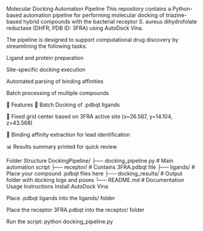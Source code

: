  Molecular Docking Automation Pipeline
This repository contains a Python-based automation pipeline for performing molecular docking of triazine-based hybrid compounds with the bacterial receptor S. aureus dihydrofolate reductase (DHFR, PDB ID: 3FRA) using AutoDock Vina.

The pipeline is designed to support computational drug discovery by streamlining the following tasks:

Ligand and protein preparation

Site-specific docking execution

Automated parsing of binding affinities

Batch processing of multiple compounds

🚀 Features
📁 Batch Docking of .pdbqt ligands

🎯 Fixed grid center based on 3FRA active site (x=26.587, y=14.104, z=43.568)

🧠 Binding affinity extraction for lead identification

📊 Results summary printed for quick review

 Folder Structure
 DockingPipeline/
├── docking_pipeline.py     # Main automation script
├── receptor/               # Contains 3FRA.pdbqt file
├── ligands/                # Place your compound .pdbqt files here
├── docking_results/        # Output folder with docking logs and poses
└── README.md               # Documentation
 Usage Instructions
 Install AutoDock Vina

Place .pdbqt ligands into the ligands/ folder

Place the receptor 3FRA.pdbqt into the receptor/ folder

Run the script:
python docking_pipeline.py
